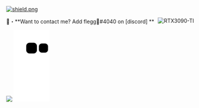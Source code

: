 <a href="https://rtx3090-ti.github.io" target="_blank"> <img src="https://discordapp.com/api/guilds/914271445914361876/widget.png?style=shield" alt="shield.png"></a>

📩・**Want to contact me? Add flegg🍍#4040 on [discord] **
</a><img align="right" src="https://github-readme-stats.vercel.app/api/top-langs?username=rtx3090-ti&count_private=true&hide=procfile&theme=dark&border_color=000000&cache_seconds=1800&layout=compact&langs_count=10&custom_title=Most Used Coding Languages" alt="RTX3090-TI" /> </p>

<a href="https://rtx3090-ti.github.io" target="_blank"> <img src="https://discord.c99.nl/widget/theme-1/9130825742057492.png"/></a>
<a href="https://rtx3090-ti.github.io" target="_blank"><img src="https://github.com/rafaballerini/rafaballerini/blob/output/github-contribution-grid-snake.svg" alt="sneke"></a>
